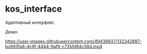 # kos_interface

Адаптивный интерфейс

Демо:

https://user-images.githubusercontent.com/49438937/132342897-bc693fa8-dc9f-4444-9af9-c72bfd94c58d.mp4



